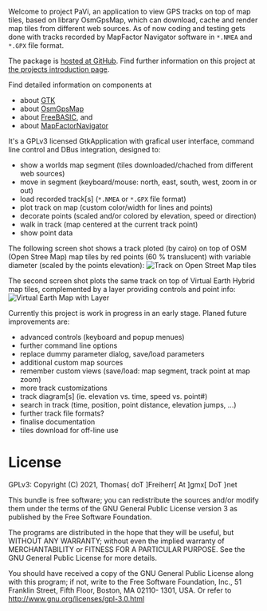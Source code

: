Welcome to project PaVi, an application to view GPS tracks on top of
map tiles, based on library OsmGpsMap, which can download, cache and
render map tiles from different web sources. As of now coding and
testing gets done with tracks recorded by MapFactor Navigator software
in `*.NMEA` and `*.GPX` file format.

The package is [hosted at GitHub](https://github.com/DTJF/pavi).
Find further information on this project at [the projects introduction
page](http://www.freebasic.net/forum/???).

Find detailed information on components at

- about [GTK](http://www.gtk.org)
- about [OsmGpsMap](http://github.com/nzjrs/osm-gps-map)
- about [FreeBASIC](http://www.freebasic.net), and
- about [MapFactorNavigator](https://navigatorfree.mapfactor.com/)

It's a GPLv3 licensed GtkApplication with grafical user interface,
command line control and DBus integration, designed to:

* show a worlds map segment (tiles downloaded/chached from different web sources)
* move in segment (keyboard/mouse: north, east, south, west, zoom in or out)
* load recorded track\[s\] (`*.NMEA` or `*.GPX` file format)
* plot track on map (custom color/width for lines and points)
* decorate points (scaled and/or colored by elevation, speed or direction)
* walk in track (map centered at the current track point)
* show point data

The following screen shot shows a track ploted (by cairo) on top of OSM
(Open Stree Map) map tiles by red points (60 % translucent) with
variable diameter (scaled by the points elevation):
![Track on Open Street Map tiles](img/OSM2.png)

The second screen shot plots the same track on top of Virtual Earth
Hybrid map tiles, complemented by a layer providing controls and point
info:
![Virtual Earth Map with Layer](img/VEH2.png)

Currently this project is work in progress in an early stage. Planed
future improvements are:

* advanced controls (keyboard and popup menues)
* further command line options
* replace dummy parameter dialog, save/load parameters
* additional custom map sources
* remember custom views (save/load: map segment, track point at map zoom)
* more track customizations
* track diagram[s] (ie. elevation vs. time, speed vs. point#)
* search in track (time, position, point distance, elevation jumps, ...)
* further track file formats?
* finalise documentation
* tiles download for off-line use

License
=======

GPLv3: Copyright (C) 2021, Thomas{ doT ]Freiherr[ At ]gmx[ DoT }net

This bundle is free software; you can redistribute the sources and/or
modify them under the terms of the GNU General Public License version 3
as published by the Free Software Foundation.

The programs are distributed in the hope that they will be useful, but
WITHOUT ANY WARRANTY; without even the implied warranty of
MERCHANTABILITY or FITNESS FOR A PARTICULAR PURPOSE. See the GNU
General Public License for more details.

You should have received a copy of the GNU General Public License along
with this program; if not, write to the Free Software Foundation, Inc.,
51 Franklin Street, Fifth Floor, Boston, MA 02110- 1301, USA. Or refer
to http://www.gnu.org/licenses/gpl-3.0.html
